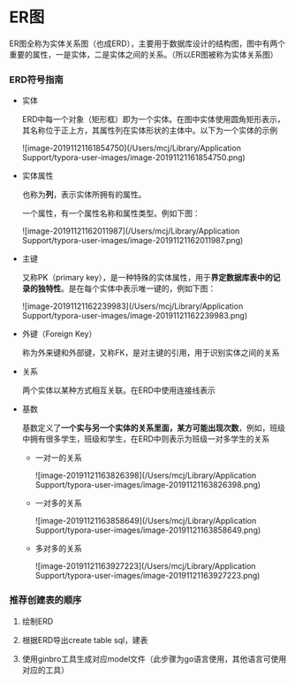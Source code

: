 # ER图

ER图全称为实体关系图（也成ERD），主要用于数据库设计的结构图，图中有两个重要的属性，一是实体，二是实体之间的关系。（所以ER图被称为实体关系图）



### ERD符号指南



* 实体

  ERD中每一个对象（矩形框）即为一个实体。在图中实体使用圆角矩形表示，其名称位于正上方，其属性列在实体形状的主体中。以下为一个实体的示例

  ![image-20191121161854750](/Users/mcj/Library/Application Support/typora-user-images/image-20191121161854750.png)

  

* 实体属性

  也称为**列**，表示实体所拥有的属性。

  一个属性，有一个属性名称和属性类型。例如下图：

  ![image-20191121162011987](/Users/mcj/Library/Application Support/typora-user-images/image-20191121162011987.png)

* 主键

  又称PK（primary key），是一种特殊的实体属性，用于**界定数据库表中的记录的独特性**。是在每个实体中表示唯一键的，例如下图：

  ![image-20191121162239983](/Users/mcj/Library/Application Support/typora-user-images/image-20191121162239983.png)

* 外键（Foreign Key）

  称为外来键和外部键，又称FK，是对主键的引用，用于识别实体之间的关系

  

* 关系

  两个实体以某种方式相互关联。在ERD中使用连接线表示

  

* 基数

  基数定义了**一个实与另一个实体的关系里面，某方可能出现次数**，例如，班级中拥有很多学生，班级和学生，在ERD中则表示为班级一对多学生的关系



  * 一对一的关系

    ![image-20191121163826398](/Users/mcj/Library/Application Support/typora-user-images/image-20191121163826398.png)

  * 一对多的关系

    ![image-20191121163858649](/Users/mcj/Library/Application Support/typora-user-images/image-20191121163858649.png)

  * 多对多的关系

    ![image-20191121163927223](/Users/mcj/Library/Application Support/typora-user-images/image-20191121163927223.png)





### 推荐创建表的顺序

1. 绘制ERD

2. 根据ERD导出create table sql，建表

3. 使用ginbro工具生成对应model文件（此步骤为go语言使用，其他语言可使用对应的工具）















